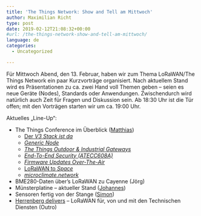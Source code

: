 ```yaml
---
title: 'The Things Network: Show and Tell am Mittwoch'
author: Maximilian Richt
type: post
date: 2019-02-12T21:08:32+00:00
#url: /the-things-network-show-and-tell-am-mittwoch/
language: de
categories:
  - Uncategorized

---
```

Für Mittwoch Abend, den 13. Februar, haben wir zum Thema LoRaWAN/The Things Network ein paar Kurzvorträge organisiert. Nach aktuellem Stand wird es Präsentationen zu ca. zwei Hand voll Themen geben – seien es neue Geräte (Nodes), Standards oder Anwendungen. Zwischendurch wird natürlich auch Zeit für Fragen und Diskussion sein. Ab 18:30 Uhr ist die Tür offen; mit den Vorträgen starten wir um ca. 19:00 Uhr.

Aktuelles „Line-Up“:

* The Things Conference im Überblick ([Matthias][1])  
  * [Der&nbsp;_V3 Stack ist da_][2]
  * [_Generic Node_][3]  
  * [_The Things Outdoor & Industrial Gateways_][4]  
  * [_End-To-End Security (ATECC608A)_][5]  
  * [_Firmware Updates Over-The-Air_][6]  
  * [LoRaWAN to&nbsp;_Space_][7]  
  * [_microclimate.network_][8]
* BME280-Daten über&#8217;s LoRaWAN zu Cayenne (Jörg)
* Münsterplatine – aktueller Stand ([Johannes][9])
* Sensoren fertig von der Stange ([Simon][10])
* [Herrenberg delivers][11]&nbsp;– LoRaWAN für, von und mit den Technischen Diensten (Outro)

 [1]: https://twitter.com/dermatthias
 [2]: https://github.com/TheThingsNetwork/lorawan-stack/blob/master/doc/gettingstarted.md
 [3]: https://www.genericnode.com/
 [4]: https://www.thethingsnetwork.org/article/announcing-a-69-lorawantm-indoor-gateway-and-399-4g-industrial-gateway
 [5]: http://www.thethingsnetwork.org/article/industrys-first-end-to-end-lora-security-solution-provides-secure-key-provisioning-with-microchip
 [6]: http://www.youtube.com/watch?v=jGs9WpTTJVs
 [7]: http://lacuna.space/2019/01/31/scaling-up-at-the-things-conference/
 [8]: http://microclimate.network/
 [9]: https://twitter.com/JayDi_
 [10]: https://twitter.com/semapher
 [11]: https://www.youtube.com/watch?v=J8zjnJlMdlo
